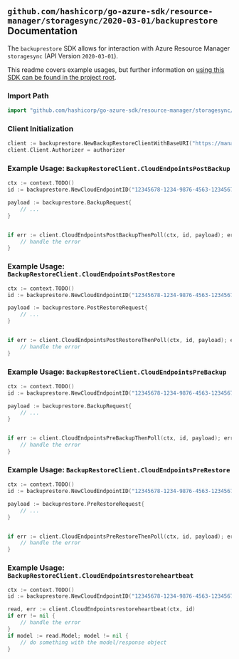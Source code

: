 
## `github.com/hashicorp/go-azure-sdk/resource-manager/storagesync/2020-03-01/backuprestore` Documentation

The `backuprestore` SDK allows for interaction with Azure Resource Manager `storagesync` (API Version `2020-03-01`).

This readme covers example usages, but further information on [using this SDK can be found in the project root](https://github.com/hashicorp/go-azure-sdk/tree/main/docs).

### Import Path

```go
import "github.com/hashicorp/go-azure-sdk/resource-manager/storagesync/2020-03-01/backuprestore"
```


### Client Initialization

```go
client := backuprestore.NewBackupRestoreClientWithBaseURI("https://management.azure.com")
client.Client.Authorizer = authorizer
```


### Example Usage: `BackupRestoreClient.CloudEndpointsPostBackup`

```go
ctx := context.TODO()
id := backuprestore.NewCloudEndpointID("12345678-1234-9876-4563-123456789012", "example-resource-group", "storageSyncServiceName", "syncGroupName", "cloudEndpointName")

payload := backuprestore.BackupRequest{
	// ...
}


if err := client.CloudEndpointsPostBackupThenPoll(ctx, id, payload); err != nil {
	// handle the error
}
```


### Example Usage: `BackupRestoreClient.CloudEndpointsPostRestore`

```go
ctx := context.TODO()
id := backuprestore.NewCloudEndpointID("12345678-1234-9876-4563-123456789012", "example-resource-group", "storageSyncServiceName", "syncGroupName", "cloudEndpointName")

payload := backuprestore.PostRestoreRequest{
	// ...
}


if err := client.CloudEndpointsPostRestoreThenPoll(ctx, id, payload); err != nil {
	// handle the error
}
```


### Example Usage: `BackupRestoreClient.CloudEndpointsPreBackup`

```go
ctx := context.TODO()
id := backuprestore.NewCloudEndpointID("12345678-1234-9876-4563-123456789012", "example-resource-group", "storageSyncServiceName", "syncGroupName", "cloudEndpointName")

payload := backuprestore.BackupRequest{
	// ...
}


if err := client.CloudEndpointsPreBackupThenPoll(ctx, id, payload); err != nil {
	// handle the error
}
```


### Example Usage: `BackupRestoreClient.CloudEndpointsPreRestore`

```go
ctx := context.TODO()
id := backuprestore.NewCloudEndpointID("12345678-1234-9876-4563-123456789012", "example-resource-group", "storageSyncServiceName", "syncGroupName", "cloudEndpointName")

payload := backuprestore.PreRestoreRequest{
	// ...
}


if err := client.CloudEndpointsPreRestoreThenPoll(ctx, id, payload); err != nil {
	// handle the error
}
```


### Example Usage: `BackupRestoreClient.CloudEndpointsrestoreheartbeat`

```go
ctx := context.TODO()
id := backuprestore.NewCloudEndpointID("12345678-1234-9876-4563-123456789012", "example-resource-group", "storageSyncServiceName", "syncGroupName", "cloudEndpointName")

read, err := client.CloudEndpointsrestoreheartbeat(ctx, id)
if err != nil {
	// handle the error
}
if model := read.Model; model != nil {
	// do something with the model/response object
}
```
